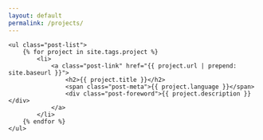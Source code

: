 ```yaml
---
layout: default
permalink: /projects/
---
```


<div class="home">

	<ul class="post-list">
		{% for project in site.tags.project %}
			<li>
				<a class="post-link" href="{{ project.url | prepend: site.baseurl }}">
					<h2>{{ project.title }}</h2>
					<span class="post-meta">{{ project.language }}</span>
					<div class="post-foreword">{{ project.description }}</div>
				</a>
			</li>
		{% endfor %}
	</ul>
</div>
